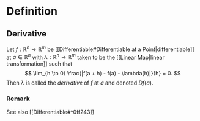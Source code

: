 # Definition
## Derivative
Let $f : \mathbb{R}^n \to \mathbb{R}^m$ be [[Differentiable#Differentiable at a Point|differentiable]] at $a \in \mathbb{R}^n$ with $\lambda : \mathbb{R}^n \to \mathbb{R}^m$ taken to be the [[Linear Map|linear transformation]] such that
$$
	\lim_{h \to 0} \frac{|f(a + h) - f(a) - \lambda(h)|}{h} = 0.
$$
Then $\lambda$ is called the *derivative* of $f$ at $a$ and denoted $Df(a).$
### Remark
See also [[Differentiable#^0ff243]]